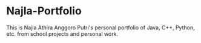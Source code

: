 # Najla-Portfolio
This is Najla Athira Anggoro Putri's personal portfolio of Java, C++, Python, etc. from school projects and personal work.
